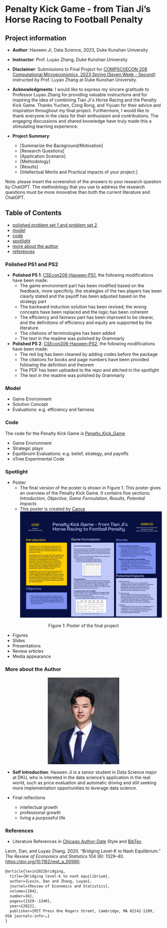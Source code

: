# Penalty Kick Game - from Tian Ji’s Horse Racing to Football Penalty
## Project information
- **Author**: Haowen Ji, Data Science, 2023, Duke Kunshan University
- **Instructor**: Prof. Luyao Zhang, Duke Kunshan University
- **Disclaimer**: Submissions to Final Project for [COMPSCI/ECON 206 Computational Microeconomics, 2023 Spring (Seven Week - Second)](https://ce.pubpub.org/) instructed by Prof. Luyao Zhang at Duke Kunshan University.
- **Acknowledgments**: I would like to express my sincere gratitude to Professor Luyao Zhang for providing valuable instructions and for inspiring the idea of combining Tian Ji's Horse Racing and the Penalty Kick Game. Thanks Yuchen, Cong Rong, and Yiyuan for their advice and inspiration throughout my final project. Furthermore, I would like to thank everyone in the class for their enthusiasm and contributions. The engaging discussions and shared knowledge have truly made this a stimulating learning experience.

- **Project Summary**: 
  - [Summarize the Background/Motivation]
  - [Research Questions]
  - [Application Scenario]
  - [Methodology]
  - [Results]
  - [Intellectual Merits and Practical impacts of your project.]
  
   
Note: please insert the screenshot of the answers to your research question by ChatGPT. The methodology that you use to address the research questions must be more innovative than both the current literature and ChatGPT. 

## Table of Contents

- [polished problem set 1 and problem set 2](#polished-ps1-and-ps2)
- [model](#model)
- [code](#code)
- [spotlight](#spotlight)
- [more about the author](#more-about-the-author)
- [references](#references)

### Polished PS1 and PS2
- **Polished PS 1**: [CSEcon206-Haowen-PS1](https://github.com/Rising-Stars-by-Sunshine/CSEcon206-Haowen-PS1), the following modifications have been made:
  - The game environment part has been modified based on the feedback, more specificly, the strategies of the two players has been clearly stated and the payoff has been adjusted based on the strategy part
  - The backward induction solution has been revised, the wrong concepts have been replaced and the logic has been coherent
  - The efficiency and fairness part has been improved to be clearer, and the definitions of efficiency and equity are supported by the literature
  - The citations of terminologies has been added
  - The text in the readme was polished by Grammarly
- **Polished PS 2**: [CSEcon206-Haowen-PS2](https://github.com/Rising-Stars-by-Sunshine/CSEcon206-Haowen-PS2), the following modifications have been made:
  - The red log has been cleaned by adding codes before the package
  - The citations for books and page numbers have been provided following the definition and theorem
  - The PDF has been uploaded to the repo and attched in the spotlight
  - The text in the readme was polished by Grammarly

### Model
- Game Environment
- Solution Concept
- Evaluations: e.g. efficiency and fairness

### Code
The code for the Penalty Kick Game is [Penalty_Kick_Game](https://github.com/Rising-Stars-by-Sunshine/csecon206-haowen-finalproject/blob/main/code/Code_for_Penalty_Kick_Game.ipynb)
- Game Environment
- Strategic plays
- Equilibruim Evaluations: e.g. belief, strategy, and payoffs
- oTree Experimental Code 


### Spotlight
- Poster
  - The final version of the poster is shown in Figure 1. This poster gives an overview of the Penalty Kick Game. It contains five sections: *Introduction*, *Objective*, *Game Formulation*, *Results*, *Potential Impacts*  
  - This poster is created by [Canva](https://www.canva.com/)
![image](spotlight/poster.png)

<p align="center">Figure 1: Poster of the final project</p>

- Figures
- Slides
- Presentations
- Review articles
- Media appearance

### More about the Author
<div align=center>
<img src="https://raw.githubusercontent.com/Rising-Stars-by-Sunshine/csecon206-haowen-finalproject/main/spotlight/haowen_new.jpg" width="230" alt="Haowen" /><br/>
</div>
 
- **Self Introduction**: 
Haowen Ji is a senior student in Data Science major at DKU, who is intereted in the data science’s application in the real world, such as price evaluation and automatic driving and still seeking more implementation opportunities to leverage data science.

- Final reflections 
  - intellectual growth
  - professional growth
  - living a purposeful life

### References

- Literature References in [Chicago Author-Date](https://www.chicagomanualofstyle.org/tools_citationguide/citation-guide-2.html) Style and [BibTex](https://scholar.google.com/) 

Levin, Dan, and Luyao Zhang. 2020. “Bridging Level-K to Nash Equilibrium.” *The Review of Economics and Statistics* 104 (6): 1329–40. https://doi.org/10.1162/rest_a_00990.

```
@article{levin2022bridging,
  title={Bridging level-k to nash equilibrium},
  author={Levin, Dan and Zhang, Luyao},
  journal={Review of Economics and Statistics},
  volume={104},
  number={6},
  pages={1329--1340},
  year={2022},
  publisher={MIT Press One Rogers Street, Cambridge, MA 02142-1209, USA journals-info~…}
}
```

